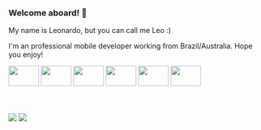 ### Welcome aboard! 👋

My name is Leonardo, but you can call me Leo :)

I'm an professional mobile developer working from Brazil/Australia. Hope you enjoy!


<div>
<img height=40 width=60 padding src="https://cdn.jsdelivr.net/gh/devicons/devicon/icons/android/android-plain.svg" />
<img height=40 width=60 src="https://cdn.jsdelivr.net/gh/devicons/devicon/icons/kotlin/kotlin-original.svg" />
<img height=40 width=60 src="https://cdn.jsdelivr.net/gh/devicons/devicon/icons/swift/swift-original.svg" />
<img height=40 width=60 src="https://cdn.jsdelivr.net/gh/devicons/devicon/icons/java/java-original.svg"/>
<img height=40 width=60 src="https://cdn.jsdelivr.net/gh/devicons/devicon/icons/firebase/firebase-plain.svg" />
<img height=40 width=60 src="https://cdn.jsdelivr.net/gh/devicons/devicon/icons/gradle/gradle-original.svg" />


</div>

</br>
</br>
</br>

<div>
<a href = "mailto:leonardorpaixao@gmail.com"><img src="https://img.shields.io/badge/Gmail-D14836?style=for-the-badge&logo=gmail&logoColor=white" target="_blank"></a>
<a href="https://www.linkedin.com/in/leonardo-paix%C3%A3o-239576b6/" target="_blank"><img src="https://img.shields.io/badge/-LinkedIn-%230077B5?style=for-the-badge&logo=linkedin&logoColor=white" target="_blank"></a>   
</div>



